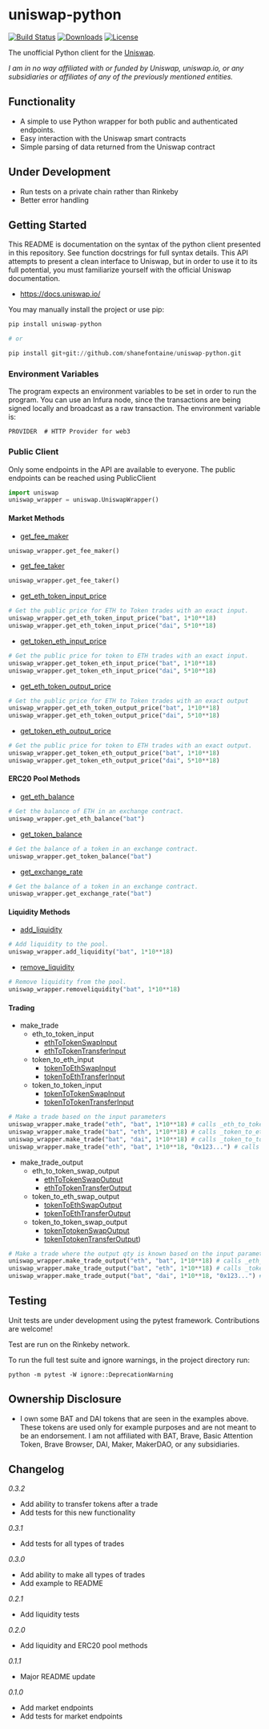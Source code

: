 # uniswap-python

[![Build Status](https://travis-ci.org/shanefontaine/uniswap-python.svg?branch=master)](https://travis-ci.org/shanefontaine/uniswap-python)
[![Downloads](https://pepy.tech/badge/uniswap-python)](https://pepy.tech/project/uniswap-python)
[![License](http://img.shields.io/badge/license-MIT-blue.svg)](https://raw.githubusercontent.com/shanefontaine/uniswap-python/master/LICENSE)

The unofficial Python client for the [Uniswap](https://uniswap.io/).

_I am in no way affiliated with or funded by Uniswap, uniswap.io, or any subsidiaries or affiliates of any of the previously mentioned entities._

## Functionality
- A simple to use Python wrapper for both public and authenticated endpoints.
- Easy interaction with the Uniswap smart contracts
- Simple parsing of data returned from the Uniswap contract

## Under Development
- Run tests on a private chain rather than Rinkeby
- Better error handling

## Getting Started
This README is documentation on the syntax of the python client presented in this repository. See function docstrings for full syntax details.
This API attempts to present a clean interface to Uniswap, but in order to use it to its full potential, you must familiarize yourself with the official Uniswap documentation.

- https://docs.uniswap.io/

You may manually install the project or use pip:

```python
pip install uniswap-python

# or

pip install git+git://github.com/shanefontaine/uniswap-python.git
```

### Environment Variables
The program expects an environment variables to be set in order to run the program. You can use an Infura node, since the transactions are being signed locally and broadcast as a raw transaction. The environment variable is:

```
PROVIDER  # HTTP Provider for web3
```

### Public Client
Only some endpoints in the API are available to everyone. The public endpoints can be reached using PublicClient

```python
import uniswap
uniswap_wrapper = uniswap.UniswapWrapper()
```

#### Market Methods
- [get_fee_maker](https://docs.uniswap.io/)
```python
uniswap_wrapper.get_fee_maker()
```

- [get_fee_taker](https://docs.uniswap.io/)
```python
uniswap_wrapper.get_fee_taker()
```

- [get_eth_token_input_price](https://github.com/Uniswap/contracts-vyper/blob/master/contracts/uniswap_exchange.vy#L416)
```python
# Get the public price for ETH to Token trades with an exact input.
uniswap_wrapper.get_eth_token_input_price("bat", 1*10**18)
uniswap_wrapper.get_eth_token_input_price("dai", 5*10**18)
```

- [get_token_eth_input_price](https://github.com/Uniswap/contracts-vyper/blob/master/contracts/uniswap_exchange.vy#L437)
```python
# Get the public price for token to ETH trades with an exact input.
uniswap_wrapper.get_token_eth_input_price("bat", 1*10**18)
uniswap_wrapper.get_token_eth_input_price("dai", 5*10**18)
```

- [get_eth_token_output_price](https://github.com/Uniswap/contracts-vyper/blob/master/contracts/uniswap_exchange.vy#L426)
```python
# Get the public price for ETH to Token trades with an exact output
uniswap_wrapper.get_eth_token_output_price("bat", 1*10**18)
uniswap_wrapper.get_eth_token_output_price("dai", 5*10**18)
```

- [get_token_eth_output_price](https://github.com/Uniswap/contracts-vyper/blob/master/contracts/uniswap_exchange.vy#L448)
```python
# Get the public price for token to ETH trades with an exact output.
uniswap_wrapper.get_token_eth_output_price("bat", 1*10**18)
uniswap_wrapper.get_token_eth_output_price("dai", 5*10**18)
```

#### ERC20 Pool Methods
- [get_eth_balance](https://docs.uniswap.io/smart-contract-integration/vyper)
```python
# Get the balance of ETH in an exchange contract.
uniswap_wrapper.get_eth_balance("bat")
```

- [get_token_balance](https://github.com/Uniswap/contracts-vyper/blob/master/contracts/uniswap_exchange.vy#L469)
```python
# Get the balance of a token in an exchange contract.
uniswap_wrapper.get_token_balance("bat")
```

- [get_exchange_rate](https://github.com/Uniswap/uniswap-frontend/blob/master/src/pages/Pool/AddLiquidity.js#L351)
```python
# Get the balance of a token in an exchange contract.
uniswap_wrapper.get_exchange_rate("bat")
```

#### Liquidity Methods

- [add_liquidity](https://github.com/Uniswap/contracts-vyper/blob/master/contracts/uniswap_exchange.vy#L48)
```python
# Add liquidity to the pool.
uniswap_wrapper.add_liquidity("bat", 1*10**18)
```

- [remove_liquidity](https://github.com/Uniswap/contracts-vyper/blob/master/contracts/uniswap_exchange.vy#L83)
```python
# Remove liquidity from the pool.
uniswap_wrapper.removeliquidity("bat", 1*10**18)
```

#### Trading
- make_trade
  - eth_to_token_input
    - [ethToTokenSwapInput](https://github.com/Uniswap/contracts-vyper/blob/master/contracts/uniswap_exchange.vy#L127)
    - [ethToTokenTransferInput](https://github.com/Uniswap/contracts-vyper/blob/master/contracts/uniswap_exchange.vy#L162)
  - token_to_eth_input
    - [tokenToEthSwapInput](https://github.com/Uniswap/contracts-vyper/blob/master/contracts/uniswap_exchange.vy#L202)
    - [tokenToEthTransferInput](https://github.com/Uniswap/contracts-vyper/blob/master/contracts/uniswap_exchange.vy#L232)
  - token_to_token_input
    - [tokenToTokenSwapInput](https://github.com/Uniswap/contracts-vyper/blob/master/contracts/uniswap_exchange.vy#L271)
    - [tokenToTokenTransferInput](https://github.com/Uniswap/contracts-vyper/blob/master/contracts/uniswap_exchange.vy#L307)
```python
# Make a trade based on the input parameters
uniswap_wrapper.make_trade("eth", "bat", 1*10**18) # calls _eth_to_token_input
uniswap_wrapper.make_trade("bat", "eth", 1*10**18) # calls _token_to_eth_input
uniswap_wrapper.make_trade("bat", "dai", 1*10**18) # calls _token_to_token_input
uniswap_wrapper.make_trade("eth", "bat", 1*10**18, "0x123...") # calls _eth_to_token_input
```

- make_trade_output
  - eth_to_token_swap_output
    - [ethToTokenSwapOutput](https://github.com/Uniswap/contracts-vyper/blob/master/contracts/uniswap_exchange.vy#L167)
    - [ethToTokenTransferOutput](https://github.com/Uniswap/contracts-vyper/blob/master/contracts/uniswap_exchange.vy#L197)
  - token_to_eth_swap_output
    - [tokenToEthSwapOutput](https://github.com/Uniswap/contracts-vyper/blob/master/contracts/uniswap_exchange.vy#L237)
    - [tokenToEthTransferOutput](https://github.com/Uniswap/contracts-vyper/blob/master/contracts/uniswap_exchange.vy#L266)
  - token_to_token_swap_output
    - [tokenTotokenSwapOutput](https://github.com/Uniswap/contracts-vyper/blob/master/contracts/uniswap_exchange.vy#L312)
    - [tokenTotokenTransferOutput](https://github.com/Uniswap/contracts-vyper/blob/master/contracts/uniswap_exchange.vy#L349))
```python
# Make a trade where the output qty is known based on the input parameters
uniswap_wrapper.make_trade_output("eth", "bat", 1*10**18) # calls _eth_to_token_swap_output
uniswap_wrapper.make_trade_output("bat", "eth", 1*10**18) # calls _token_to_eth_swap_output
uniswap_wrapper.make_trade_output("bat", "dai", 1*10**18, "0x123...") # calls _token_to_token_swap_output
```

## Testing
Unit tests are under development using the pytest framework. Contributions are welcome!

Test are run on the Rinkeby network.

To run the full test suite and ignore warnings, in the project directory run:

```
python -m pytest -W ignore::DeprecationWarning
```

## Ownership Disclosure
- I own some BAT and DAI tokens that are seen in the examples above. These tokens are used only for example purposes and are not meant to be an endorsement. I am not affiliated with BAT, Brave, Basic Attention Token, Brave Browser, DAI, Maker, MakerDAO, or any subsidiaries.

## Changelog
_0.3.2_
- Add ability to transfer tokens after a trade
- Add tests for this new functionality

_0.3.1_
- Add tests for all types of trades

_0.3.0_
- Add ability to make all types of trades
- Add example to README

_0.2.1_
- Add liquidity tests

_0.2.0_
- Add liquidity and ERC20 pool methods

_0.1.1_
- Major README update

_0.1.0_
- Add market endpoints
- Add tests for market endpoints